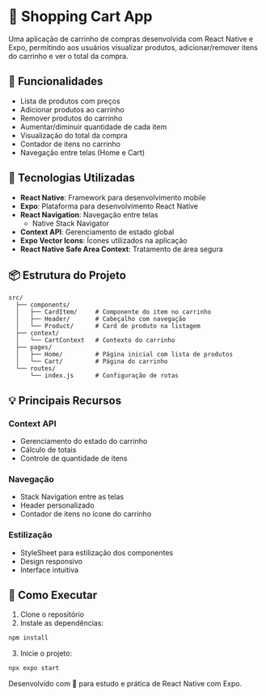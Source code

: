 # 🛒 Shopping Cart App

Uma aplicação de carrinho de compras desenvolvida com React Native e Expo, permitindo aos usuários visualizar produtos, adicionar/remover itens do carrinho e ver o total da compra.

## 📱 Funcionalidades

- Lista de produtos com preços
- Adicionar produtos ao carrinho
- Remover produtos do carrinho
- Aumentar/diminuir quantidade de cada item
- Visualização do total da compra
- Contador de itens no carrinho
- Navegação entre telas (Home e Cart)

## 🚀 Tecnologias Utilizadas

- **React Native**: Framework para desenvolvimento mobile
- **Expo**: Plataforma para desenvolvimento React Native
- **React Navigation**: Navegação entre telas
  - Native Stack Navigator
- **Context API**: Gerenciamento de estado global
- **Expo Vector Icons**: Ícones utilizados na aplicação
- **React Native Safe Area Context**: Tratamento de área segura

## 📦 Estrutura do Projeto

```
src/
  ├── components/
  │   ├── CardItem/     # Componente do item no carrinho
  │   ├── Header/       # Cabeçalho com navegação
  │   └── Product/      # Card de produto na listagem
  ├── context/
  │   └── CartContext   # Contexto do carrinho
  ├── pages/
  │   ├── Home/         # Página inicial com lista de produtos
  │   └── Cart/         # Página do carrinho
  └── routes/
      └── index.js      # Configuração de rotas
```

## 💡 Principais Recursos

### Context API
- Gerenciamento do estado do carrinho
- Cálculo de totais
- Controle de quantidade de itens

### Navegação
- Stack Navigation entre as telas
- Header personalizado
- Contador de itens no ícone do carrinho

### Estilização
- StyleSheet para estilização dos componentes
- Design responsivo
- Interface intuitiva

## 🏃 Como Executar

1. Clone o repositório
2. Instale as dependências:
```bash
npm install
```

3. Inicie o projeto:
```bash
npx expo start
```

Desenvolvido com 💙 para estudo e prática de React Native com Expo.